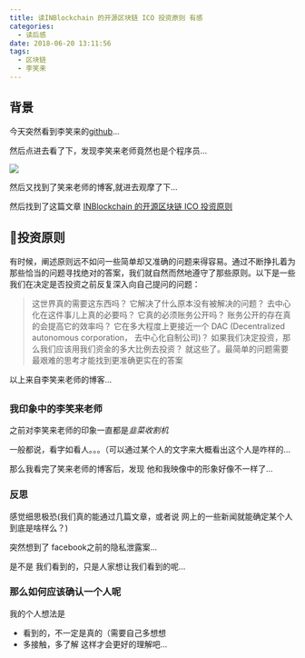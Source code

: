 ```yaml
---
title: 读INBlockchain 的开源区块链 ICO 投资原则 有感
categories:
  - 读后感
date: 2018-06-20 13:11:56
tags:
  - 区块链
  - 李笑来
---
```


## 背景

今天突然看到李笑来的[github](https://github.com/xiaolai)...

然后点进去看了下，发现李笑来老师竟然也是个程序员...

![](http://ww1.sinaimg.cn/large/cfc08357gy1fshkjgn7d5j21p610kdwu.jpg)

然后又找到了笑来老师的博客,就进去观摩了下...

然后找到了这篇文章 [INBlockchain 的开源区块链 ICO 投资原则](http://lixiaolai.com/2017/06/08/INBlockchain-ico-investment-principles/)

## 投资原则

有时候，阐述原则远不如问一些简单却又准确的问题来得容易。通过不断挣扎着为那些恰当的问题寻找绝对的答案，我们就自然而然地遵守了那些原则。以下是一些我们在决定是否投资之前反复深入向自己提问的问题：

>这世界真的需要这东西吗？
它解决了什么原本没有被解决的问题？
去中心化在这件事儿上真的必要吗？
它真的必须账务公开吗？
账务公开的存在真的会提高它的效率吗？
它在多大程度上更接近一个 DAC (Decentralized autonomous corporation， 去中心化自制公司)？
如果我们决定投资，那么我们应该用我们资金的多大比例去投资？
就这些了。最简单的问题需要最艰难的思考才能找到更准确更实在的答案

以上来自李笑来老师的博客...

## 
### 我印象中的李笑来老师
之前对李笑来老师的印象一直都是*韭菜收割机*

一般都说，看字如看人。。。（可以通过某个人的文字来大概看出这个人是咋样的...

那么我看完了笑来老师的博客后，发现 他和我映像中的形象好像不一样了...

### 反思
感觉细思极恐(我们真的能通过几篇文章，或者说 网上的一些新闻就能确定某个人到底是啥样么？)

突然想到了 facebook之前的隐私泄露案...

是不是 我们看到的，只是人家想让我们看到的呢...

### 那么如何应该确认一个人呢

我的个人想法是
- 看到的，不一定是真的（需要自己多想想
- 多接触，多了解 这样才会更好的理解吧...


